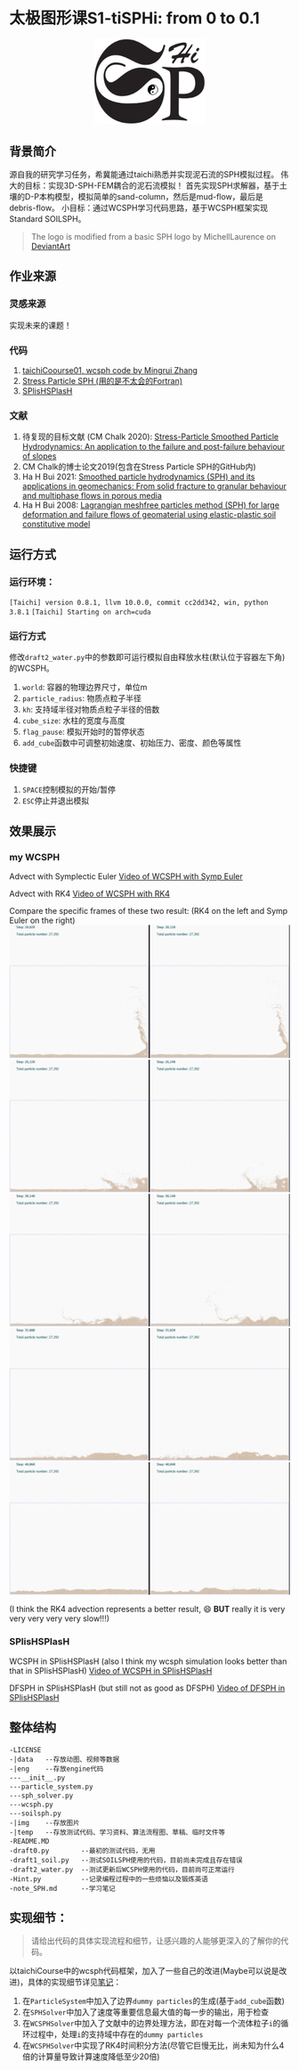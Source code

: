 # 太极图形课S1-tiSPHi: from 0 to 0.1
<div align="center">
  <img width="200px" src="./img/tiSPHi_logo.jpg">
</div>

## 背景简介

源自我的研究学习任务，希冀能通过taichi熟悉并实现泥石流的SPH模拟过程。
伟大的目标：实现3D-SPH-FEM耦合的泥石流模拟！
首先实现SPH求解器，基于土壤的D-P本构模型，模拟简单的sand-column，然后是mud-flow，最后是debris-flow。
小目标：通过WCSPH学习代码思路，基于WCSPH框架实现Standard SOILSPH。

> The logo is modified from a basic SPH logo by MichellLaurence on [DeviantArt](http://michelllaurence.deviantart.com/art/sph-logo-139673758)

## 作业来源
### 灵感来源
实现未来的课题！

### 代码
1. [taichiCoourse01, wcsph code by Mingrui Zhang](https://github.com/erizmr/SPH_Taichi)
2. [Stress Particle SPH (用的是不太会的Fortran)](https://github.com/CaitlinChalk/Stress-Particle-SPH)
3. [SPlisHSPlasH](https://github.com/InteractiveComputerGraphics/SPlisHSPlasH)

### 文献
1. 待复现的目标文献 (CM Chalk 2020): [Stress-Particle Smoothed Particle Hydrodynamics: An application to the failure and post-failure behaviour of slopes](https://doi.org/10.1016/j.cma.2020.113034)
2. CM Chalk的博士论文2019(包含在Stress Particle SPH的GitHub内)
3. Ha H Bui 2021: [Smoothed particle hydrodynamics (SPH) and its applications in geomechanics: From solid fracture to granular behaviour and multiphase flows in porous media](https://doi.org/10.1016/j.compgeo.2021.104315)
4. Ha H Bui 2008: [Lagrangian meshfree particles method (SPH) for large deformation and failure flows of geomaterial using elastic-plastic soil constitutive model](https://doi.org/10.1002/nag.688)

## 运行方式
### 运行环境：
`[Taichi] version 0.8.1, llvm 10.0.0, commit cc2dd342, win, python 3.8.1`
`[Taichi] Starting on arch=cuda`

### 运行方式
修改`draft2_water.py`中的参数即可运行模拟自由释放水柱(默认位于容器左下角)的WCSPH。
1. `world`: 容器的物理边界尺寸，单位m
2. `particle_radius`: 物质点粒子半径
3. `kh`: 支持域半径对物质点粒子半径的倍数
4. `cube_size`: 水柱的宽度与高度
5. `flag_pause`: 模拟开始时的暂停状态
6. `add_cube`函数中可调整初始速度、初始压力、密度、颜色等属性

### 快捷键
1. `SPACE`控制模拟的开始/暂停
2. `ESC`停止并退出模拟

## 效果展示
### my WCSPH
Advect with Symplectic Euler
[Video of WCSPH with Symp Euler](./data/20220103_160035_SEuler_wcsph.mp4)

Advect with RK4
[Video of WCSPH with RK4](./data/20220103_153121_RK4_wcsph.mp4)

Compare the specific frames of these two result: (RK4 on the left and Symp Euler on the right)
![frame 20000](./img/Compare_wcsph_SEuler_RK4_20000.png)
![frame 26200](./img/Compare_wcsph_SEuler_RK4_26200.png)
![frame 30000](./img/Compare_wcsph_SEuler_RK4_30000.png)
![frame 35000](./img/Compare_wcsph_SEuler_RK4_35000.png)
![frame 40000](./img/Compare_wcsph_SEuler_RK4_40000.png)

(I think the RK4 advection represents a better result, :smile: **BUT** really it is very very very very very slow!!!)

### SPlisHSPlasH
WCSPH in SPlisHSPlasH (also I think my wcsph simulation looks better than that in SPlisHSPlasH)
[Video of WCSPH in SPlisHSPlasH](./data/20220103_141306_SPlisHSPlasH_wcsph.mp4)

DFSPH in SPlisHSPlasH (but still not as good as DFSPH)
[Video of DFSPH in SPlisHSPlasH](./data/20220103_141559_SPlisHSPlasH_dfsph.mp4)


## 整体结构
```
-LICENSE
-|data   --存放动图、视频等数据
-|eng    --存放engine代码
---__init__.py
---particle_system.py
---sph_solver.py
---wcsph.py
---soilsph.py
-|img    --存放图片
-|temp   --存放测试代码、学习资料、算法流程图、草稿、临时文件等
-README.MD
-draft0.py        --最初的测试代码，无用
-draft1_soil.py   --测试SOILSPH使用的代码，目前尚未完成且存在错误
-draft2_water.py  --测试更新后WCSPH使用的代码，目前尚可正常运行
-Hint.py          --记录编程过程中的一些烦恼以及锻炼英语
-note_SPH.md      --学习笔记
```

## 实现细节：
> 请给出代码的具体实现流程和细节，让感兴趣的人能够更深入的了解你的代码。

以taichiCourse中的wcsph代码框架，加入了一些自己的改进(Maybe可以说是改进)，具体的实现细节详见[笔记](./note_SPH.md)：
1. 在`ParticleSystem`中加入了边界`dummy particles`的生成(基于`add_cube`函数)
2. 在`SPHSolver`中加入了速度等重要信息最大值的每一步的输出，用于检查
3. 在`WCSPHSolver`中加入了文献中的边界处理方法，即在对每一个流体粒子`i`的循环过程中，处理`i`的支持域中存在的`dummy particles`
4. 在`WCSPHSolver`中实现了RK4时间积分方法(尽管它巨慢无比，尚未知为什么4倍的计算量导致计算速度降低至少20倍)
